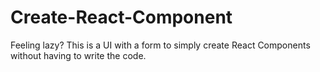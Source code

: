 # Create-React-Component

Feeling lazy?
This is a UI with a form to simply create React Components without having to write the code.

